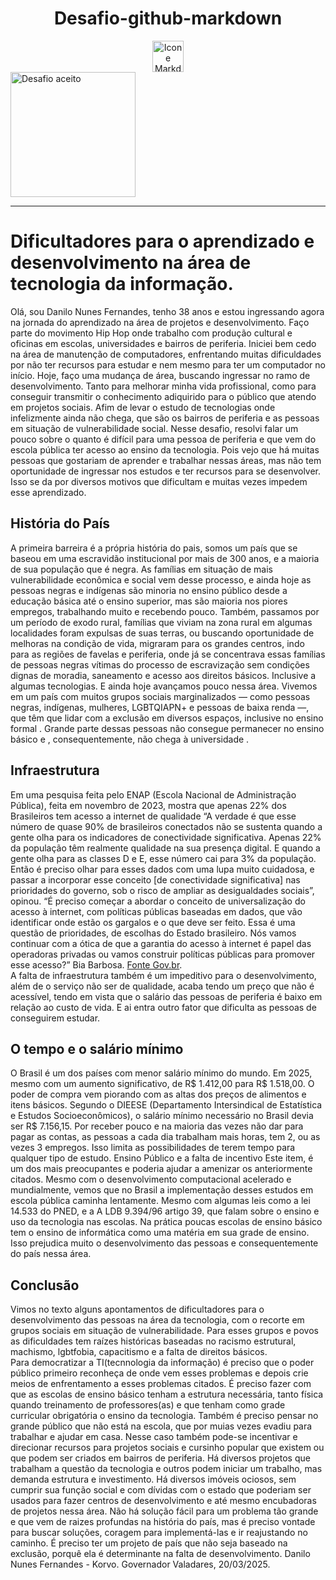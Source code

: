 <h1 align="center">Desafio-github-markdown</h1>
<div align="center">
<img src="https://img.icons8.com/?size=100&id=kUQmxB5nr33M&format=png&color=000000" Title="Icone Markdown" widht="50" height="50">
</div>

<img src="https://iili.io/3JuYVUl.md.gif" Title="Desafio aceito" widht="400" height="200">


***

# Dificultadores para o aprendizado e desenvolvimento na área de tecnologia da informação.

Olá, sou Danilo Nunes Fernandes, tenho 38 anos e estou ingressando agora na jornada do aprendizado na área de projetos e desenvolvimento. Faço parte do movimento Hip Hop onde trabalho com produção cultural e oficinas em escolas, universidades e bairros de periferia. Iniciei bem cedo na área de manutenção de computadores, enfrentando muitas dificuldades por não ter recursos para estudar e nem mesmo para ter um computador no início. Hoje, faço uma mudança de área, buscando ingressar no ramo de desenvolvimento. Tanto para melhorar minha vida profissional, como para conseguir transmitir o conhecimento adiquirido para o público que atendo em projetos sociais. Afim de levar o estudo de tecnologias onde infelizmente ainda não chega, que são os bairros de periferia e as pessoas em situação de vulnerabilidade social.
Nesse desafio, resolvi falar um pouco sobre o quanto é difícil para uma pessoa de periferia e que vem do escola pública ter acesso ao ensino da tecnologia. Pois vejo que há muitas pessoas que gostariam de aprender e trabalhar nessas áreas, mas não tem oportunidade de ingressar nos estudos e ter recursos para se desenvolver. Isso se da por diversos motivos que dificultam e muitas vezes impedem esse aprendizado.
## História do País
A primeira barreira é a própria história do pais, somos um país que se baseou em uma escravidão institucional por mais de 300 anos, e a maioria de sua população que é negra. As famílias em situação de mais vulnerabilidade econômica e social vem desse processo, e ainda hoje as pessoas negras e indígenas são minoria no ensino público desde a educação básica até o ensino superior, mas são maioria nos piores empregos, trabalhando muito e recebendo pouco. Também, passamos por um período de exodo rural, famílias que viviam na zona rural em algumas localidades foram expulsas de suas terras, ou buscando oportunidade de melhoras na condição de vida, migraram para os grandes centros, indo para as regiões de favelas e periferia, onde já se concentrava essas famílias de pessoas negras vítimas do processo de escravização sem condições dignas de moradia, saneamento e acesso aos direitos básicos. Inclusive a algumas tecnologias. E ainda hoje avançamos pouco nessa área. 
Vivemos em um país com muitos grupos sociais marginalizados — como pessoas negras, indígenas, mulheres, LGBTQIAPN+ e pessoas de baixa renda —, que têm que lidar com a exclusão em diversos espaços, inclusive no ensino formal . Grande parte dessas pessoas não consegue permanecer no ensino básico e , consequentemente, não chega à universidade .



## Infraestrutura
   Em uma pesquisa feita pelo ENAP (Escola Nacional de Administração Pública), feita em novembro de 2023, mostra que apenas 22% dos Brasileiros tem acesso a internet de qualidade
“A verdade é que esse número de quase 90% de brasileiros conectados não se sustenta quando a gente olha para os indicadores de conectividade significativa. Apenas 22% da população têm realmente qualidade na sua presença digital. E quando a gente olha para as classes D e E, esse número cai para 3% da população. Então é preciso olhar para esses dados com uma lupa muito cuidadosa, e passar a incorporar esse conceito [de conectividade significativa] nas prioridades do governo, sob o risco de ampliar as desigualdades sociais”, opinou. “É preciso começar a abordar o conceito de universalização do acesso à internet, com políticas públicas baseadas em dados, que vão identificar onde estão os gargalos e o que deve ser feito. Essa é uma questão de prioridades, de escolhas do Estado brasileiro. Nós vamos continuar com a ótica de que a garantia do acesso à internet é papel das operadoras privadas ou vamos construir políticas públicas para promover esse acesso?”   Bia Barbosa.
[Fonte Gov.br](https://www.enap.gov.br/pt/acontece/noticias/inclusao-digital-no-brasil-apenas-22-dos-brasileiros-tem-acesso-a-uma-internet-de-qualidade-revela-pesquisa).</br>
A falta de infraestrutura também é um impeditivo para o desenvolvimento, além de o serviço não ser de qualidade, acaba tendo um preço que não é acessível, tendo em vista que o salário das pessoas de periferia é baixo em relação ao custo de vida. E ai entra outro fator que dificulta as pessoas de conseguirem estudar.
## O tempo e o salário mínimo
O Brasil é um dos países com menor salário mínimo do mundo. Em 2025, mesmo com um aumento significativo, de R$ 1.412,00  para R$ 1.518,00. O poder de compra vem piorando com as altas dos preços de alimentos e itens básicos. Segundo o DIEESE (Departamento Intersindical de Estatística e Estudos Socioeconômicos), o salário mínimo necessário no Brasil devia ser R$ 7.156,15.
Por receber pouco e na maioria das vezes não dar para pagar as contas, as pessoas a cada dia trabalham mais horas, tem 2, ou as vezes 3 empregos. Isso limita as possibilidades de terem tempo para qualquer tipo de estudo. 
Ensino Público e a falta de incentivo
Este item, é um dos mais preocupantes e poderia ajudar a amenizar os anteriormente citados. Mesmo com o desenvolvimento computacional acelerado e mundialmente, vemos que no Brasil a implementação desses estudos em escola pública caminha lentamente. Mesmo com algumas leis como a lei 14.533 do PNED, e a A LDB 9.394/96 artigo 39, que falam sobre o ensino e uso da tecnologia nas escolas. Na prática poucas escolas de ensino básico tem o ensino de informática como uma matéria em sua grade de ensino. Isso prejudica muito o desenvolvimento das pessoas e consequentemente do país nessa área.

## Conclusão 
Vimos no texto alguns apontamentos de dificultadores para o desenvolvimento das pessoas na área da tecnologia, com o recorte em grupos sociais em situação de vulnerabilidade. Para esses grupos e povos as dificuldades tem raízes históricas baseadas no racismo estrutural, machismo, lgbtfobia, capacitismo e a falta de direitos básicos.  	
Para democratizar a TI(tecnnologia da informação) é preciso que o poder público primeiro reconheça de onde vem esses problemas e depois crie meios de enfrentamento a esses problemas citados. É preciso fazer com que as escolas de ensino básico tenham a estrutura necessária, tanto física quando treinamento de professores(as) e que tenham como grade curricular obrigatória o ensino da tecnologia.
Também é preciso pensar no grande público que não está na escola, que por muias vezes evadiu para trabalhar e ajudar em casa. Nesse caso também pode-se incentivar e direcionar recursos para projetos sociais e cursinho popular que existem ou que  podem ser criados em bairros de periferia. Há diversos projetos que trabalham a questão da tecnologia e outros podem iniciar um trabalho, mas demanda estrutura e investimento. Há diversos imóveis ociosos, sem cumprir sua função social e com dívidas com o estado que poderiam ser usados para fazer centros de desenvolvimento e até mesmo encubadoras de projetos nessa área. 
Não há solução fácil para um problema tão grande e que vem de raizes profundas na história do país, mas é preciso vontade para buscar soluções, coragem para implementá-las e ir reajustando no caminho. É preciso ter um projeto de país que não seja baseado na exclusão, porquê ela é determinante na falta de desenvolvimento.
                                                                        Danilo Nunes Fernandes - Korvo. Governador Valadares, 20/03/2025.



	